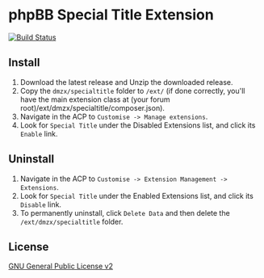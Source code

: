 # phpBB Special Title Extension

[![Build Status](https://travis-ci.org/dmzx/Special-Title.svg?branch=master)](https://travis-ci.org/dmzx/Special-Title)

## Install

1. Download the latest release and Unzip the downloaded release.
2. Copy the `dmzx/specialtitle` folder to `/ext/` (if done correctly, you'll have the main extension class at (your forum root)/ext/dmzx/specialtitle/composer.json).
3. Navigate in the ACP to `Customise -> Manage extensions`.
4. Look for `Special Title` under the Disabled Extensions list, and click its `Enable` link.

## Uninstall

1. Navigate in the ACP to `Customise -> Extension Management -> Extensions`.
2. Look for `Special Title` under the Enabled Extensions list, and click its `Disable` link.
3. To permanently uninstall, click `Delete Data` and then delete the `/ext/dmzx/specialtitle` folder.

## License
[GNU General Public License v2](http://opensource.org/licenses/GPL-2.0)